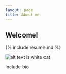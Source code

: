 ```yaml
---
layout: page 
title: About me
---
```


## Welcome!

{% include resume.md %}

![alt text is white cat](https://github.com/cristobal-escobar/website/blob/main/images/IMG_0051.heic)

Include bio
